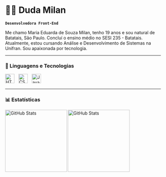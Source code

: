 # 👩‍💻 Duda Milan

**`Desenvolvedora Front-End`**

Me chamo Maria Eduarda de Souza Milan, tenho 19 anos e sou natural de Batatais, São Paulo.
Concluí o ensino médio no SESI 235 - Batatais. Atualmente, estou cursando Análise e Desenvolvimento de Sistemas na Unifran. Sou apaixonada por tecnologia.

---

### 🤖 Linguagens e Tecnologias


<img
    align="left"
    alt="HTML"
    title="HTML"
    width="30px"
    style="padding-right: 10px;"
    src="https://cdn.jsdelivr.net/gh/devicons/devicon@latest/icons/html5/html5-original.svg"
    />


<img
    align="left"
    alt="CSS"
    title="CSS"
    width="30px"
    style="padding-right: 10px;"
    src="https://cdn.jsdelivr.net/gh/devicons/devicon@latest/icons/css3/css3-original.svg"
    />


<img
    align="left"
    alt="JavaScript"
    title="JavaScript"
    width="30px"
    style="padding-right: 10px;"
    src="https://cdn.jsdelivr.net/gh/devicons/devicon@latest/icons/javascript/javascript-original.svg"
    />

<br>
<br>

---

### 📊 Estatísticas

<img
    align="left"
    alt="GitHub Stats"
    height="200"
    src="https://github-readme-stats.vercel.app/api?username=dudamilannnn&show_icons=true&theme=tokyonight&include_all_commits=true&locale=pt-br"
/>

<img
    align="left"
    alt="GitHub Stats"
    height="200"
    src="https://github-readme-stats.vercel.app/api/top-langs/?username=dudamilannnn&theme=tokyonight&custom_title=Tecnologias&langs_count=3"
/>
